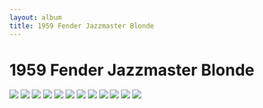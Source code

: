 ```yaml
---
layout: album
title: 1959 Fender Jazzmaster Blonde
---
```


# 1959 Fender Jazzmaster Blonde

![](https://images.reverb.com/image/upload/s--4Eu4bm0O--/f_auto,t_supersize/v1594001447/s6vqrkujkbphkquk6g56.jpg)
![](https://images.reverb.com/image/upload/s--97Z1g2dr--/f_auto,t_supersize/v1594001442/f2twwxvlfzc43aqcgbvm.jpg)
![](https://images.reverb.com/image/upload/s--9Ukcyikb--/f_auto,t_supersize/v1594001412/lupkbatbsxh5s0nxp2bz.jpg)
![](https://images.reverb.com/image/upload/s--dndxJ2qn--/f_auto,t_supersize/v1594001407/nawwdplnndps1l9fafmp.jpg)
![](https://images.reverb.com/image/upload/s--gfJE3afy--/f_auto,t_supersize/v1594001437/elamdzjdqumv0f9xotn8.jpg)
![](https://images.reverb.com/image/upload/s--I_kc0cLN--/f_auto,t_supersize/v1594001451/vifdwln9hhkiyph4jb3c.jpg)
![](https://images.reverb.com/image/upload/s--jMUu4Njc--/f_auto,t_supersize/v1594001401/exhn8s4snnhkar2whmfv.jpg)
![](https://images.reverb.com/image/upload/s--Oo0aQIr1--/f_auto,t_supersize/v1594001427/n63ihf0ggrrkuztdmslf.jpg)
![](https://images.reverb.com/image/upload/s--PqgGUUod--/t_card-square/v1594001388/t1x678ctnacxqc5vcowg.jpg)
![](https://images.reverb.com/image/upload/s--wbLHGSdv--/f_auto,t_supersize/v1594001420/qyiabr4dakufw1liwe57.jpg)
![](https://images.reverb.com/image/upload/s--xBoZsrZU--/f_auto,t_supersize/v1594001431/ky50usgj50xda96ipujj.jpg)
![](https://images.reverb.com/image/upload/s--zjCvEI3K--/f_auto,t_supersize/v1594001396/hbkpvbmdjhkefmql5d67.jpg)
